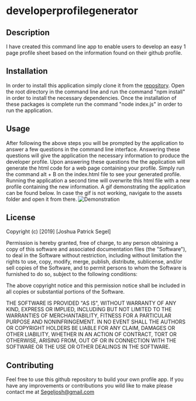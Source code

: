 # developerprofilegenerator

## Description
I have created this command line app to enable users to develop an easy 1 page profile sheet based on the information found on their github profile.

## Installation
In order to install this application simply clone it from the [repository](https://github.com/Jsegel9/developerprofilegenerator). Open the root directory in the command line and run the command "npm install" in order to install the necessary dependencies. Once the installation of these packages is complete run the command "node index.js" in order to run the application. 

## Usage
After following the above steps you will be prompted by the application to answer a few questions in the command line interface. Answering these questions will give the application the necessary information to produce the developer profile. Upon answering these questions the the application will generate the html code for a web page containing your profile. Simply run the command alt + B on the index.html file to see your generated profile. Running the application a second time will overwrite this html file with a new profile containing the new information. A gif demonstrating the application can be found below. In case the gif is not working, navigate to the assets folder and open it from there.
![Demonstration](./assets/images/profile.gif)


## License
Copyright (c) [2019] [Joshua Patrick Segel]

Permission is hereby granted, free of charge, to any person obtaining a copy
of this software and associated documentation files (the "Software"), to deal
in the Software without restriction, including without limitation the rights
to use, copy, modify, merge, publish, distribute, sublicense, and/or sell
copies of the Software, and to permit persons to whom the Software is
furnished to do so, subject to the following conditions:

The above copyright notice and this permission notice shall be included in all
copies or substantial portions of the Software.

THE SOFTWARE IS PROVIDED "AS IS", WITHOUT WARRANTY OF ANY KIND, EXPRESS OR
IMPLIED, INCLUDING BUT NOT LIMITED TO THE WARRANTIES OF MERCHANTABILITY,
FITNESS FOR A PARTICULAR PURPOSE AND NONINFRINGEMENT. IN NO EVENT SHALL THE
AUTHORS OR COPYRIGHT HOLDERS BE LIABLE FOR ANY CLAIM, DAMAGES OR OTHER
LIABILITY, WHETHER IN AN ACTION OF CONTRACT, TORT OR OTHERWISE, ARISING FROM,
OUT OF OR IN CONNECTION WITH THE SOFTWARE OR THE USE OR OTHER DEALINGS IN THE
SOFTWARE.  
## Contributing
Feel free to use this github repository to build your own profile app. If you have any improvements or contributions you wild like to make please contact me at <Segeljosh@gmail.com>

